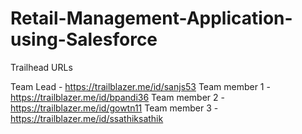 # Retail-Management-Application-using-Salesforce

Trailhead URLs

Team Lead - https://trailblazer.me/id/sanjs53
Team member 1 - https://trailblazer.me/id/bpandi36
Team member 2 - https://trailblazer.me/id/gowtn11
Team member 3 - https://trailblazer.me/id/ssathiksathik
